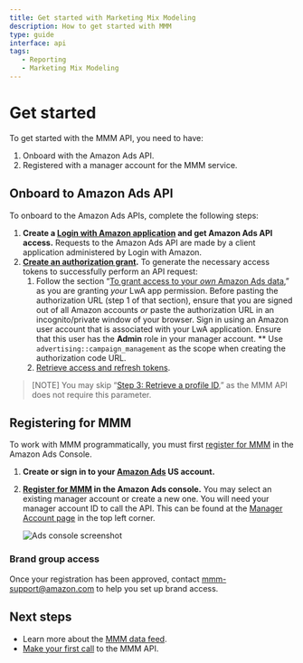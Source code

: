 ```yaml
---
title: Get started with Marketing Mix Modeling
description: How to get started with MMM
type: guide
interface: api
tags:
   - Reporting
   - Marketing Mix Modeling
---
```

# Get started

To get started with the MMM API, you need to have:

1. Onboard with the Amazon Ads API.
1. Registered with a manager account for the MMM service.

## Onboard to Amazon Ads API

To onboard to the Amazon Ads APIs, complete the following steps:

1. **Create a [Login with Amazon application](guides/onboarding/overview) and get Amazon Ads API access.** Requests to the Amazon Ads API are made by a client application administered by Login with Amazon.
2. **[Create an authorization grant](guides/get-started/create-authorization-grant).** To generate the necessary access tokens to successfully perform an API request:
   1. Follow the section “[To grant access to your *own* Amazon Ads data](guides/get-started/create-authorization-grant#to-grant-access-to-your-own-amazon-ads-data),” as you are granting *your* LwA app permission. Before pasting the authorization URL (step 1 of that section), ensure that you are signed out of all Amazon accounts *or* paste the authorization URL in an incognito/private window of your browser. Sign in using an Amazon user account that is associated with your LwA application. Ensure that this user has the **Admin** role in your manager account.
      ** Use `advertising::campaign_management` as the scope when creating the authorization code URL.
   2. [Retrieve access and refresh tokens](guides/get-started/retrieve-access-token).

>[NOTE] You may skip “[Step 3: Retrieve a profile ID](guides/get-started/retrieve-profiles),” as the MMM API does not require this parameter.

## Registering for MMM
To work with MMM programmatically, you must first [register for MMM](https://advertising.amazon.com/resources/whats-new/self-service-marketing-mix-model) in the Amazon Ads Console.

1. **Create or sign in to your [Amazon Ads](https://advertising.amazon.com) US account.**
2. **[Register for MMM](https://advertising.amazon.com/choose-account?destination=/mmm-portal/requests/) in the Amazon Ads console.** You may select an existing manager account or create a new one. You will need your manager account ID to call the API. This can be found at the [Manager Account page](https://advertising.amazon.com/mn) in the top left corner.

   ![Ads console screenshot](/_images/abvp-console-screenshot.png)

### Brand group access

Once your registration has been approved, contact <mmm-support@amazon.com> to help you set up brand access.

## Next steps
- Learn more about the [MMM data feed](guides/reporting/marketing-mix-modeling/mmm-data-feed).
- [Make your first call](guides/reporting/marketing-mix-modeling/call-the-api) to the MMM API.
